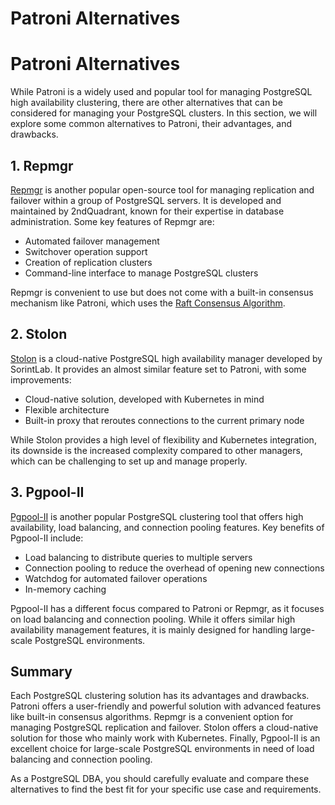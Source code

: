 # Patroni Alternatives

# Patroni Alternatives

While Patroni is a widely used and popular tool for managing PostgreSQL high availability clustering, there are other alternatives that can be considered for managing your PostgreSQL clusters. In this section, we will explore some common alternatives to Patroni, their advantages, and drawbacks.

## 1. Repmgr

[Repmgr](https://repmgr.org/) is another popular open-source tool for managing replication and failover within a group of PostgreSQL servers. It is developed and maintained by 2ndQuadrant, known for their expertise in database administration. Some key features of Repmgr are:

- Automated failover management
- Switchover operation support
- Creation of replication clusters
- Command-line interface to manage PostgreSQL clusters

Repmgr is convenient to use but does not come with a built-in consensus mechanism like Patroni, which uses the [Raft Consensus Algorithm](https://raft.github.io/).

## 2. Stolon

[Stolon](https://github.com/sorintlab/stolon) is a cloud-native PostgreSQL high availability manager developed by SorintLab. It provides an almost similar feature set to Patroni, with some improvements:

- Cloud-native solution, developed with Kubernetes in mind
- Flexible architecture
- Built-in proxy that reroutes connections to the current primary node

While Stolon provides a high level of flexibility and Kubernetes integration, its downside is the increased complexity compared to other managers, which can be challenging to set up and manage properly.

## 3. Pgpool-II

[Pgpool-II](https://www.pgpool.net/mediawiki/index.php/Main_Page) is another popular PostgreSQL clustering tool that offers high availability, load balancing, and connection pooling features. Key benefits of Pgpool-II include:

- Load balancing to distribute queries to multiple servers
- Connection pooling to reduce the overhead of opening new connections
- Watchdog for automated failover operations
- In-memory caching

Pgpool-II has a different focus compared to Patroni or Repmgr, as it focuses on load balancing and connection pooling. While it offers similar high availability management features, it is mainly designed for handling large-scale PostgreSQL environments.

## Summary

Each PostgreSQL clustering solution has its advantages and drawbacks. Patroni offers a user-friendly and powerful solution with advanced features like built-in consensus algorithms. Repmgr is a convenient option for managing PostgreSQL replication and failover. Stolon offers a cloud-native solution for those who mainly work with Kubernetes. Finally, Pgpool-II is an excellent choice for large-scale PostgreSQL environments in need of load balancing and connection pooling.

As a PostgreSQL DBA, you should carefully evaluate and compare these alternatives to find the best fit for your specific use case and requirements.